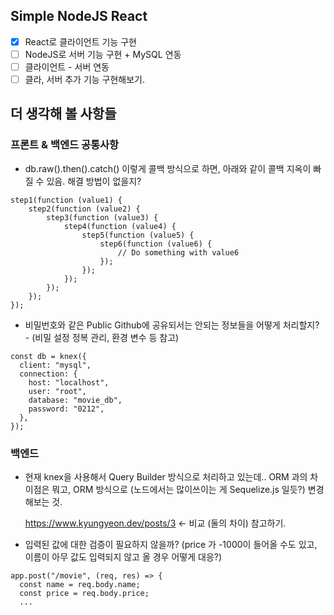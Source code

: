 ## Simple NodeJS React

- [x] React로 클라이언트 기능 구현
- [ ] NodeJS로 서버 기능 구현 + MySQL 연동
- [ ] 클라이언트 - 서버 연동
- [ ] 클라, 서버 추가 기능 구현해보기.

## 더 생각해 볼 사항들

### 프론트 & 백엔드 공통사항

- db.raw().then().catch() 이렇게 콜백 방식으로 하면, 아래와 같이 콜백 지옥이 빠질 수 있음. 해결 방법이 없을지?

```
step1(function (value1) {
    step2(function (value2) {
        step3(function (value3) {
            step4(function (value4) {
                step5(function (value5) {
                    step6(function (value6) {
                        // Do something with value6
                    });
                });
            });
        });
    });
});
```

- 비밀번호와 같은 Public Github에 공유되서는 안되는 정보들을 어떻게 처리할지? - (비밀 설정 정복 관리, 환경 변수 등 참고)

```
const db = knex({
  client: "mysql",
  connection: {
    host: "localhost",
    user: "root",
    database: "movie_db",
    password: "0212",
  },
});
```

### 백엔드

- 현재 knex을 사용해서 Query Builder 방식으로 처리하고 있는데.. ORM 과의 차이점은 뭐고, ORM 방식으로 (노드에서는 많이쓰이는 게 Sequelize.js 일듯?) 변경해보는 것.

  https://www.kyungyeon.dev/posts/3 <- 비교 (둘의 차이) 참고하기.

- 입력된 값에 대한 검증이 필요하지 않을까? (price 가 -1000이 들어올 수도 있고, 이름이 아무 값도 입력되지 않고 올 경우 어떻게 대응?)

```
app.post("/movie", (req, res) => {
  const name = req.body.name;
  const price = req.body.price;
  ...
```
